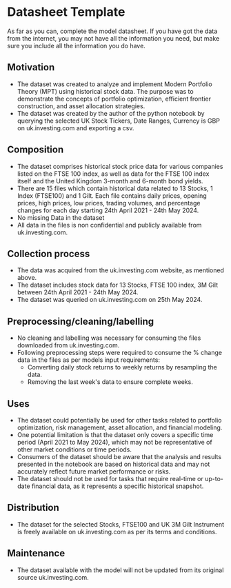 # Datasheet Template

As far as you can, complete the model datasheet. If you have got the data from the internet, you may not have all the information you need, but make sure you include all the information you do have. 

## Motivation

- The dataset was created to analyze and implement Modern Portfolio Theory (MPT) using historical stock data. The purpose was to demonstrate the concepts of portfolio optimization, efficient frontier construction, and asset allocation strategies. 
- The dataset was created by the author of the python notebook by querying the selected UK Stock Tickers, Date Ranges, Currency is GBP on uk.investing.com and exporting a csv.

## Composition

- The dataset comprises historical stock price data for various companies listed on the FTSE 100 index, as well as data for the FTSE 100 index itself and the United Kingdom 3-month and 6-month bond yields.   
- There are 15 files which contain historical data related to 13 Stocks, 1 Index (FTSE100) and 1 Gilt. Each file contains daily prices, opening prices, high prices, low prices, trading volumes, and percentage changes for each day starting 24th April 2021 - 24th May 2024.    
- No missing Data in the dataset
- All data in the files is non confidential and publicly available from uk.investing.com. 

## Collection process

- The data was acquired from the uk.investing.com website, as mentioned above. 
- The dataset includes stock data for 13 Stocks, FTSE 100 index, 3M Gilt between 24th April 2021 - 24th May 2024.   
- The dataset was queried on uk.investing.com on 25th May 2024. 

## Preprocessing/cleaning/labelling

- No cleaning and labelling was necessary for consuming the files downloaded from uk.investing.com.
- Following preprocessing steps were required to consume the % change data in the files as per models input requirements:
    - Converting daily stock returns to weekly returns by resampling the data.
    - Removing the last week's data to ensure complete weeks.
 
## Uses

- The dataset could potentially be used for other tasks related to portfolio optimization, risk management, asset allocation, and financial modeling. 
- One potential limitation is that the dataset only covers a specific time period (April 2021 to May 2024), which may not be representative of other market conditions or time periods.
- Consumers of the dataset should be aware that the analysis and results presented in the notebook are based on historical data and may not accurately reflect future market performance or risks.
- The dataset should not be used for tasks that require real-time or up-to-date financial data, as it represents a specific historical snapshot.

## Distribution

- The dataset for the selected Stocks, FTSE100 and UK 3M Gilt Instrument is freely available on uk.investing.com as per its terms and conditions. 

## Maintenance

- The dataset available with the model will not be updated from its original source uk.investing.com.  

